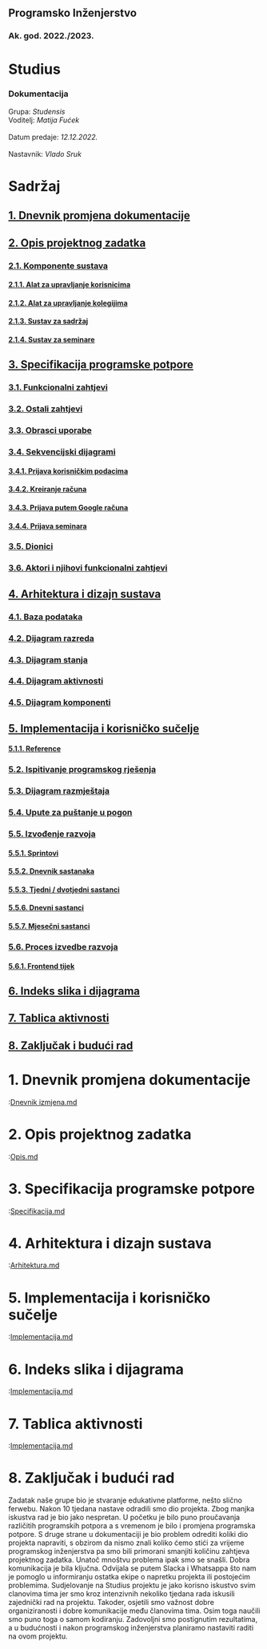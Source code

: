 <div class="cover">
	<div class="top">
		<h2> Programsko Inženjerstvo </h2>
		<h3> Ak. god. 2022./2023. </h3>
	</div>
	<div class="middle">
		<h1> Studius </h1>
		<h3> Dokumentacija </h3>
	</div>
	<div class="bottom">
		Grupa: <i> Studensis </i>
		<br/>
		Voditelj: <i> Matija Fućek </i>
		<br/>
		<br/>
		Datum predaje: <i> 12.12.2022. </i>
		<br/>
		<br/>
		Nastavnik: <i> Vlado Sruk </i>
	</div>
</div>

# Sadržaj

<!-- <table style="">
	<tr><td> 1
	</td><td style="text-align: right"> 2
	</td></tr>
</table> -->

## [1. Dnevnik promjena dokumentacije](#1)

## [2. Opis projektnog zadatka](#2)

### [2.1. Komponente sustava](#2.1)

#### [2.1.1. Alat za upravljanje korisnicima](#2.1.1)

#### [2.1.2. Alat za upravljanje kolegijima](#2.1.2)

#### [2.1.3. Sustav za sadržaj](#2.1.3)

#### [2.1.4. Sustav za seminare](#2.1.4)

## [3. Specifikacija programske potpore](#3)

### [3.1. Funkcionalni zahtjevi](#3.1)

### [3.2. Ostali zahtjevi](#3.2)

### [3.3. Obrasci uporabe](#3.3)

### [3.4. Sekvencijski dijagrami](#3.4)

#### [3.4.1. Prijava korisničkim podacima](#3.4.1)

#### [3.4.2. Kreiranje računa](#3.4.2)

#### [3.4.3. Prijava putem Google računa](#3.4.3)

#### [3.4.4. Prijava seminara](#3.4.4)

### [3.5. Dionici](#3.5)

### [3.6. Aktori i njihovi funkcionalni zahtjevi](#3.6)

## [4. Arhitektura i dizajn sustava](#4)

### [4.1. Baza podataka](#4.1)

### [4.2. Dijagram razreda](#4.2)

### [4.3. Dijagram stanja](#4.3)

### [4.4. Dijagram aktivnosti](#4.4)

### [4.5. Dijagram komponenti](#4.5)

## [5. Implementacija i korisničko sučelje](#5)

#### [5.1.1. Reference](#5.1.1)

### [5.2. Ispitivanje programskog rješenja](#5.2)

### [5.3. Dijagram razmještaja](#5.3)

### [5.4. Upute za puštanje u pogon](#5.4)

### [5.5. Izvođenje razvoja](#5.5)

#### [5.5.1. Sprintovi](#5.5.1)

#### [5.5.2. Dnevnik sastanaka](#5.5.2)

#### [5.5.3. Tjedni / dvotjedni sastanci](#5.5.3)

#### [5.5.6. Dnevni sastanci](#5.5.6)

#### [5.5.7. Mjesečni sastanci](#5.5.7)

### [5.6. Proces izvedbe razvoja](#5.6)

#### [5.6.1. Frontend tijek](#5.6.1)

## [6. Indeks slika i dijagrama](#6)

## [7. Tablica aktivnosti](#7)

## [8. Zaključak i budući rad](#8)

# 1. Dnevnik promjena dokumentacije <a name="1"> </a>

:[Dnevnik izmjena.md](./chapters/1_dnevnik.md)

# 2. Opis projektnog zadatka <a name="2"> </a>

:[Opis.md](./chapters/2_opis.md)

# 3. Specifikacija programske potpore <a name="3"> </a>

:[Specifikacija.md](./chapters/3_specifikacija.md)

# 4. Arhitektura i dizajn sustava <a name="4"> </a>

:[Arhitektura.md](./chapters/4_arhitektura.md)

# 5. Implementacija i korisničko sučelje <a name="5"> </a>

:[Implementacija.md](./chapters/5_implementacija.md)

# 6. Indeks slika i dijagrama <a name="6"> </a>

:[Implementacija.md](./chapters/6_indeks.md)

# 7. Tablica aktivnosti <a name="7"> </a>

:[Implementacija.md](./chapters/7_tablica.md)

# 8. Zaključak i budući rad <a name="8"> </a>

Zadatak naše grupe bio je stvaranje edukativne platforme, nešto slično ferwebu. Nakon 10 tjedana nastave odradili smo dio projekta. Zbog manjka iskustva rad je bio jako nespretan. U početku je bilo puno proučavanja različitih programskih potpora a s vremenom je bilo i promjena programska potpore. S druge strane u dokumentaciji je bio problem odrediti koliki dio projekta napraviti, s obzirom da nismo znali koliko ćemo stići za vrijeme programskog inženjerstva pa smo bili primorani smanjiti količinu zahtjeva projektnog zadatka. Unatoč mnoštvu problema ipak smo se snašli. Dobra komunikacija je bila ključna. Odvijala se putem Slacka i Whatsappa što nam je pomoglo u informiranju ostatka ekipe o napretku projekta ili postojećim problemima. Sudjelovanje na Studius projektu je jako korisno iskustvo svim clanovima tima jer smo kroz intenzivnih nekoliko tjedana rada iskusili zajednički rad na projektu. Takoder, osjetili smo važnost dobre organiziranosti i dobre komunikacije među članovima tima. Osim toga naučili smo puno toga o samom kodiranju. Zadovoljni smo postignutim rezultatima, a u budućnosti i nakon programskog inženjerstva planiramo nastaviti raditi na ovom projektu.
